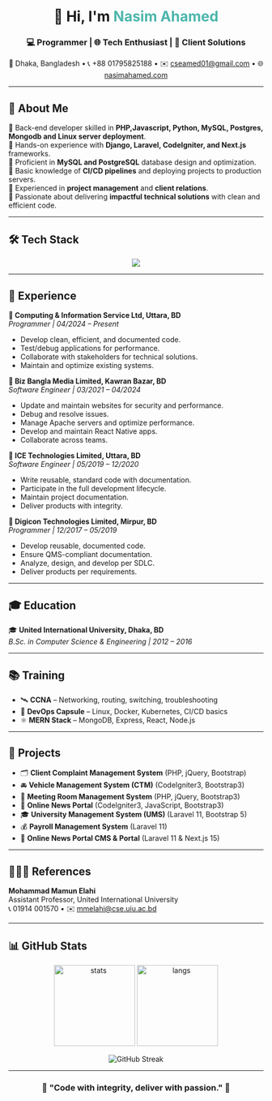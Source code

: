 <!-- Profile README for NASIM AHAMED -->

<h1 align="center">👋 Hi, I'm <span style="color:#4db6ac;">Nasim Ahamed</span></h1>
<h3 align="center">💻 Programmer | 🌐 Tech Enthusiast | 🤝 Client Solutions</h3>

<p align="center">
  📍 Dhaka, Bangladesh • 📞 +88 01795825188 • ✉️ <a href="mailto:cseamed01@gmail.com">cseamed01@gmail.com</a> • 🌐 <a href="https://nasimahamed.com">nasimahamed.com</a>
</p>

---

## 🚀 About Me
🔹 Back-end developer skilled in **PHP,Javascript, Python, MySQL, Postgres, Mongodb and Linux server deployment**.  
🔹 Hands-on experience with **Django, Laravel, CodeIgniter, and Next.js** frameworks.  
🔹 Proficient in **MySQL and PostgreSQL** database design and optimization.  
🔹 Basic knowledge of **CI/CD pipelines** and deploying projects to production servers.  
🔹 Experienced in **project management** and **client relations**.  
🔹 Passionate about delivering **impactful technical solutions** with clean and efficient code.  

---

## 🛠️ Tech Stack

<p align="center">
  <img src="https://skillicons.dev/icons?i=php,js,python,html,css,bootstrap,laravel,django,express,react,nextjs,mysql,postgresql,mongodb,git,docker,linux" />
</p>


---

## 💼 Experience

**💼 Computing & Information Service Ltd, Uttara, BD**  
*Programmer | 04/2024 – Present*  
- Develop clean, efficient, and documented code.  
- Test/debug applications for performance.  
- Collaborate with stakeholders for technical solutions.  
- Maintain and optimize existing systems.  

**💼 Biz Bangla Media Limited, Kawran Bazar, BD**  
*Software Engineer | 03/2021 – 04/2024*  
- Update and maintain websites for security and performance.  
- Debug and resolve issues.  
- Manage Apache servers and optimize performance.  
- Develop and maintain React Native apps.  
- Collaborate across teams.  

**💼 ICE Technologies Limited, Uttara, BD**  
*Software Engineer | 05/2019 – 12/2020*  
- Write reusable, standard code with documentation.  
- Participate in the full development lifecycle.  
- Maintain project documentation.  
- Deliver products with integrity.  

**💼 Digicon Technologies Limited, Mirpur, BD**  
*Programmer | 12/2017 – 05/2019*  
- Develop reusable, documented code.  
- Ensure QMS-compliant documentation.  
- Analyze, design, and develop per SDLC.  
- Deliver products per requirements.  

---

## 🎓 Education
🎓 **United International University, Dhaka, BD**  
*B.Sc. in Computer Science & Engineering | 2012 – 2016*  

---

## 📚 Training
- 🛰 **CCNA** – Networking, routing, switching, troubleshooting  
- 🐳 **DevOps Capsule** – Linux, Docker, Kubernetes, CI/CD basics  
- ⚛ **MERN Stack** – MongoDB, Express, React, Node.js  

---

## 🚀 Projects
- 🗂 **Client Complaint Management System** (PHP, jQuery, Bootstrap)  
- 🚘 **Vehicle Management System (CTM)** (CodeIgniter3, Bootstrap3)  
- 🏢 **Meeting Room Management System** (PHP, jQuery, Bootstrap3)  
- 📰 **Online News Portal** (CodeIgniter3, JavaScript, Bootstrap3)  
- 🎓 **University Management System (UMS)** (Laravel 11, Bootstrap 5)  
- 💰 **Payroll Management System** (Laravel 11)  
- 📰 **Online News Portal CMS & Portal** (Laravel 11 & Next.js 15)  

---

## 🧑‍🤝‍🧑 References
**Mohammad Mamun Elahi**  
Assistant Professor, United International University  
📞 01914 001570 • ✉️ mmelahi@cse.uiu.ac.bd  

---

## 📊 GitHub Stats

<p align="center">
  <img src="https://github-readme-stats.vercel.app/api?username=cseahmed01&show_icons=true&theme=tokyonight" alt="stats" height="160"/>
  <img src="https://github-readme-stats.vercel.app/api/top-langs/?username=cseahmed01&layout=compact&theme=tokyonight" alt="langs" height="160"/>
</p>

<p align="center">
  <img src="https://streak-stats.demolab.com?user=cseahmed01&theme=tokyonight&hide_border=true" alt="GitHub Streak" />
</p>

---

<h3 align="center">🌟 "Code with integrity, deliver with passion." 🌟</h3>
